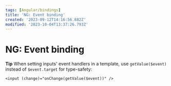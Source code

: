 ```yaml
---
tags: [Angular/bindings]
title: 'NG: Event binding'
created: '2023-09-12T14:16:56.882Z'
modified: '2023-10-04T13:37:26.793Z'
---
```


# NG: Event binding

**Tip** When setting inputs' event handlers in a template, use `getValue($event)` instead of `$event.target` for type-safety:
```
<input (change)="onChange(getValue($event))" />
```
